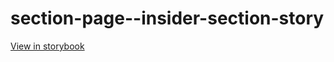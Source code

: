 # section-page--insider-section-story

[View in storybook](https://raw.githack.com/Independent-Digital-News-and-Media-Ltd/standard-pwamp-sb/PR-570-sb/index.html?path=/story/section-page--insider-section-story)